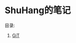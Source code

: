 <!--
 * @Author: ShuHang2 shuhang2@qq.com
 * @Date: 2024-07-24 10:27:55
 * @LastEditors: ShuHang2 shuhang2@qq.com
 * @LastEditTime: 2024-07-24 12:50:57
 * @FilePath: \ShuHang2.github.io\README.md
 * @Description: 这是默认设置,请设置`customMade`, 打开koroFileHeader查看配置 进行设置: https://github.com/OBKoro1/koro1FileHeader/wiki/%E9%85%8D%E7%BD%AE
-->
<!--
 * @Author: ShuHang2 shuhang2@qq.com
 * @Date: 2024-07-24 10:27:55
 * @LastEditors: ShuHang2 shuhang2@qq.com
 * @LastEditTime: 2024-07-24 12:45:02
 * @FilePath: \ShuHang2.github.io\README.md
 * @Description: 这是默认设置,请设置`customMade`, 打开koroFileHeader查看配置 进行设置: https://github.com/OBKoro1/koro1FileHeader/wiki/%E9%85%8D%E7%BD%AE
-->
# ShuHang的笔记

目录:
1. [GiT](#GIT.MD)
